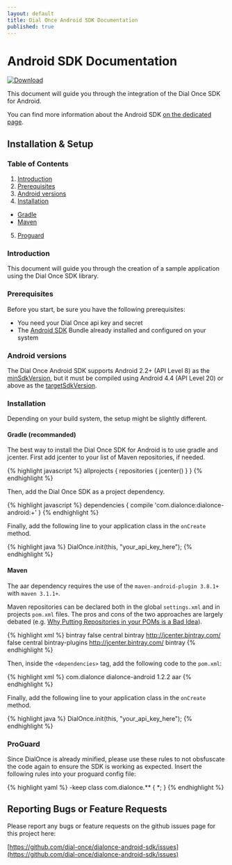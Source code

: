 ```yaml
---
layout: default
title: Dial Once Android SDK Documentation
published: true
---
```


Android SDK Documentation
===================================

[![Download](https://api.bintray.com/packages/dialonce/maven/dialonce-android/images/download.svg) ](https://bintray.com/dialonce/maven/dialonce-android/_latestVersion)

This document will guide you through the integration of the Dial Once SDK for Android.

You can find more information about the Android SDK [on the dedicated page](/android/specs).

Installation & Setup
--------------------

### Table of Contents

1.  [Introduction](#introduction)
2.  [Prerequisites](#prerequisites)
3.  [Android versions](#android-versions)
4.  [Installation](#installation)
  - [Gradle](#gradle-recommanded)
  - [Maven](#maven)
5.  [Proguard](#proguard)

### Introduction

This document will guide you through the creation of a sample application using the Dial Once SDK library.

### Prerequisites

Before you start, be sure you have the following prerequisites:

- You need your Dial Once api key and secret
- The [Android SDK](http://developer.android.com/sdk/index.html) Bundle already installed and configured on your system

### Android versions

The Dial Once Android SDK supports Android 2.2+ (API Level 8) as the [minSdkVersion](http://developer.android.com/guide/topics/manifest/uses-sdk-element.html#min), but it must be compiled using Android 4.4 (API Level 20) or above as the [targetSdkVersion](http://developer.android.com/guide/topics/manifest/uses-sdk-element.html#target).

### Installation

Depending on your build system, the setup might be slightly different.

#### Gradle (recommanded)

The best way to install the Dial Once SDK for Android is to use gradle and jcenter. First add jcenter to your list of Maven repositories, if needed.

{% highlight javascript %}
allprojects {
    repositories {
        jcenter()
    }
}
{% endhighlight %}

Then, add the Dial Once SDK as a project dependency.

{% highlight javascript %}
dependencies {
    compile 'com.dialonce:dialonce-android:+'
}
{% endhighlight %}

Finally, add the following line to your application class in the `onCreate` method.

{% highlight java %}
DialOnce.init(this, "your_api_key_here");
{% endhighlight %}

#### Maven

The aar dependency requires the use of the `maven-android-plugin 3.8.1+` with `maven 3.1.1+`.

Maven repositories can be declared both in the global `settings.xml` and in projects `pom.xml` files. The pros and cons of the two approaches are largely debated (e.g. [Why Putting Repositories in your POMs is a Bad Idea](http://www.sonatype.com/people/2009/02/why-putting-repositories-in-your-poms-is-a-bad-idea/)).

{% highlight xml %}
<profiles>
  <profile>
      <id>bintray</id>
      <repositories>
          <repository>
              <snapshots>
                  <enabled>false</enabled>
              </snapshots>
              <id>central</id>
              <name>bintray</name>
              <url>http://jcenter.bintray.com/</url>
          </repository>
      </repositories>
      <pluginRepositories>
          <pluginRepository>
              <snapshots>
                  <enabled>false</enabled>
              </snapshots>
              <id>central</id>
              <name>bintray-plugins</name>
              <url>http://jcenter.bintray.com/</url>
          </pluginRepository>
      </pluginRepositories>
  </profile>
</profiles>
<activeProfiles>
  <activeProfile>bintray</activeProfile>
</activeProfiles>
{% endhighlight %}

Then, inside the `<dependencies>` tag, add the following code to the `pom.xml`:

{% highlight xml %}
<dependency>
  <groupId>com.dialonce</groupId>
  <artifactId>dialonce-android</artifactId>
  <version>1.2.2</version>
  <type>aar</type>
</dependency>
{% endhighlight %}

Finally, add the following line to your application class in the `onCreate` method.

{% highlight java %}
DialOnce.init(this, "your_api_key_here");
{% endhighlight %}

### ProGuard

Since DialOnce is already minified, please use these rules to not obsfuscate the code again to ensure the SDK is working as expected. Insert the following rules into your proguard config file:

{% highlight yaml %}
-keep class com.dialonce.** { *; }
{% endhighlight %}


Reporting Bugs or Feature Requests
----------------------------------

Please report any bugs or feature requests on the github issues page for this project here:

[https://github.com/dial-once/dialonce-android-sdk/issues](https://github.com/dial-once/dialonce-android-sdk/issues)